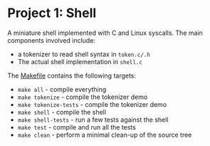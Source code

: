 # Project 1: Shell

A miniature shell implemented with C and Linux syscalls. The main components involved include:
 - a tokenizer to read shell syntax in `token.c/.h`
 - The actual shell implementation in `shell.c`

The [Makefile](Makefile) contains the following targets:

- `make all` - compile everything
- `make tokenize` - compile the tokenizer demo
- `make tokenize-tests` - compile the tokenizer demo
- `make shell` - compile the shell
- `make shell-tests` - run a few tests against the shell
- `make test` - compile and run all the tests
- `make clean` - perform a minimal clean-up of the source tree
